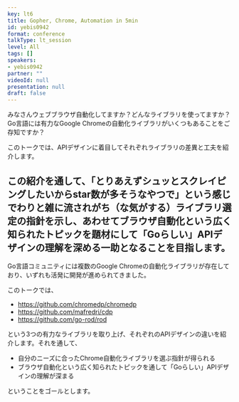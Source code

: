 ```yaml
---
key: lt6
title: Gopher, Chrome, Automation in 5min
id: yebis0942
format: conference
talkType: lt_session
level: All
tags: []
speakers:
- yebis0942
partner: ""
videoId: null
presentation: null
draft: false
---
```

みなさんウェブブラウザ自動化してますか？どんなライブラリを使ってますか？Go言語には有力なGoogle Chromeの自動化ライブラリがいくつもあることをご存知ですか？

このトークでは、APIデザインに着目してそれぞれライブラリの差異と工夫を紹介します。

この紹介を通して、「とりあえずシュッとスクレイピングしたいからstar数が多そうなやつで」という感じでわりと雑に流されがち（な気がする）ライブラリ選定の指針を示し、あわせてブラウザ自動化という広く知られたトピックを題材にして「Goらしい」APIデザインの理解を深める一助となることを目指します。
---
Go言語コミュニティには複数のGoogle Chromeの自動化ライブラリが存在しており、いずれも活発に開発が進められてきました。

このトークでは、

* https://github.com/chromedp/chromedp
* https://github.com/mafredri/cdp
* https://github.com/go-rod/rod

という3つの有力なライブラリを取り上げ、それぞれのAPIデザインの違いを紹介します。それを通して、

* 自分のニーズに合ったChrome自動化ライブラリを選ぶ指針が得られる
* ブラウザ自動化という広く知られたトピックを通して「Goらしい」APIデザインの理解が深まる

ということをゴールとします。